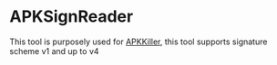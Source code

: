 # APKSignReader
This tool is purposely used for [APKKiller](https://github.com/aimardcr/APKKiller), this tool supports signature scheme v1 and up to v4
